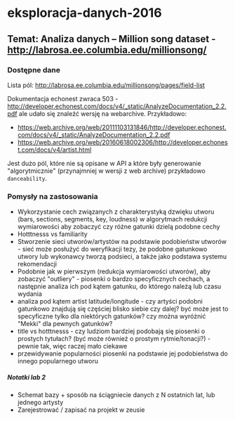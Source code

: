 # eksploracja-danych-2016

## Temat: Analiza danych – Million song dataset - http://labrosa.ee.columbia.edu/millionsong/

### Dostępne dane

Lista pól: http://labrosa.ee.columbia.edu/millionsong/pages/field-list

Dokumentacja echonest zwraca 503 - http://developer.echonest.com/docs/v4/_static/AnalyzeDocumentation_2.2.pdf ale udało się znaleźć wersję na webarchive. Przykładowo:

- https://web.archive.org/web/20111103131846/http://developer.echonest.com/docs/v4/_static/AnalyzeDocumentation_2.2.pdf
- https://web.archive.org/web/20160618002306/http://developer.echonest.com/docs/v4/artist.html

Jest dużo pól, które nie są opisane w API a które były generowanie "algorytmicznie" (przynajmniej w wersji z web archive) przykładowo `danceability`.

### Pomysły na zastosowania

- Wykorzystanie cech związanych z charakterystyką dzwięku utworu (bars, sections, segments, key, loudness) w algorytmach redukcji wymiarowości aby zobaczyć czy różne gatunki dzielą podobne cechy
- Hotttnesss vs familiarity
- Stworzenie sieci utworów/artystów na podstawie podobieństw utworów - sieć może posłużyć do weryfikacji tezy, że podobne gatunkowo
utwory lub wykonawcy tworzą podsieci, a także jako podstawa systemu rekomendacji
- Podobnie jak w pierwszym (redukcja wymiarowości utworów), aby zobaczyć "outliery" - piosenki o bardzo specyficznych cechach, a następnie analiza ich pod kątem gatunku, do którego należą lub czasu wydania
- analiza pod kątem artist latitude/longitude - czy artyści podobni gatunkowo znajdują się częściej blisko siebie czy dalej? być może jest to specyficzne tylko dla niektórych gatunków? czy można wyróżnić "Mekki" dla pewnych gatunków?
- title vs hotttnesss - czy ludziom bardziej podobają się piosenki o prostych tytułach? (być może również o prostym rytmie/tonacji?) - pewnie tak, więc raczej mało ciekawe
- przewidywanie popularności piosenki na podstawie jej podobieństwa do innego popularnego utworu

##### Notatki lab 2

- Schemat bazy + sposób na ściągniecie danych z N ostatnich lat, lub jednego artysty
- Zarejestrować / zapisać na projekt w zeusie

